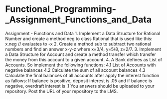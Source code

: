 # Functional_Programming-_Assignment_Functions_and_Data
Assignment - Functions and Data 1. Implement a Data Structure for Rational Number and create a method neg to class Rational that is used like this:  x.neg // evaluates to -x  2. Create a method sub to subtract two rational numbers and find an answer  x-y-z where x=3/4, y=5/8, z=2/7.  3. Implement a Data Structure for Account and create a method transfer which transfer the money from this account to a given account.  4.  A Bank defines as List of Accounts. So implement the following functions:  4.1 List of Accounts with negative balances  4.2 Calculate the sum of all account balances  4.3 Calculate the final balances of all accounts after apply the interest function as fallows:   If balance is positive, deposit interest is .05  and if balance is negative, overdraft interest is .1    You answers should be uploaded to your repository.  Post the URL of your repository to the LMS.
